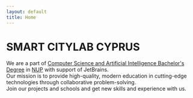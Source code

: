```yaml
---
layout: default
title: Home
---
```


# SMART CITYLAB CYPRUS

We are a part of <a href="https://lp.jetbrains.com/academy/csai-program/">Computer Science and Artificial Intelligence Bachelor's Degree</a> in <a href="https://www.nup.ac.cy/">NUP</a> with support of JetBrains.
<br>Our mission is to provide high-quality, modern education in cutting-edge technologies through collaborative problem-solving. <br>Join our projects and schools and get new skills and experience with us.



